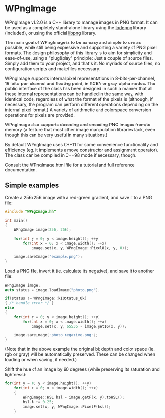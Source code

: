 # WPngImage
WPngImage v1.2.0 is a C++ library to manage images in PNG format. It can be used as a completely stand-alone library using the [lodepng](http://lodev.org/lodepng/) library (included), or using the official [libpng](http://www.libpng.org/) library.

The main goal of WPngImage is to be as easy and simple to use as possible, while still being expressive and supporting a variety of PNG pixel formats. The design philosophy of this library is to aim for simplicity and ease-of-use, using a "plug&play" principle: Just a couple of source files. Simply add them to your project, and that's it. No myriads of source files, no configuration scripts and makefiles necessary.

WPngImage supports internal pixel representations in 8-bits-per-channel, 16-bits-per-channel and floating point, in RGBA or gray-alpha modes. The public interface of the class has been designed in such a manner that all these internal representations can be handled in the same way, with identical code, regardless of what the format of the pixels is (although, if necessary, the program can perform different operations depending on the internal pixel format.) A variety of arithmetic and colorspace conversion operations for pixels are provided.

WPngImage also supports decoding and encoding PNG images from/to memory (a feature that most other image manipulation libraries lack, even though this can be very useful in many situations.)

By default WPngImage uses C++11 for some convenience functionality and efficiency (eg. it implements a move constructor and assignment operator). The class can be compiled in C++98 mode if necessary, though.

Consult the WPngImage.html file for a tutorial and full reference documentation.

## Simple examples

Create a 256x256 image with a red-green gradient, and save it to a PNG file:

```c++
#include "WPngImage.hh"

int main()
{
    WPngImage image(256, 256);

    for(int y = 0; y < image.height(); ++y)
        for(int x = 0; x < image.width(); ++x)
            image.set(x, y, WPngImage::Pixel8(x, y, 0));

    image.saveImage("example.png");
}
```

Load a PNG file, invert it (ie. calculate its negative), and save it to another file:

```c++
WPngImage image;
auto status = image.loadImage("photo.png");

if(status != WPngImage::kIOStatus_Ok)
{ /* handle error */ }
else
{
    for(int y = 0; y < image.height(); ++y)
        for(int x = 0; x < image.width(); ++x)
            image.set(x, y, 65535 - image.get16(x, y));

    image.saveImage("photo_negative.png");
}
```

(Note that in the above example the original bit depth and color space (ie. rgb or gray) will be automatically preserved. These can be changed when loading or when saving, if needed.)

Shift the hue of an image by 90 degrees (while preserving its saturation and lightness):

```c++
for(int y = 0; y < image.height(); ++y)
    for(int x = 0; x < image.width(); ++x)
    {
        WPngImage::HSL hsl = image.getF(x, y).toHSL();
        hsl.h += 0.25;
        image.set(x, y, WPngImage::PixelF(hsl));
    }
```
